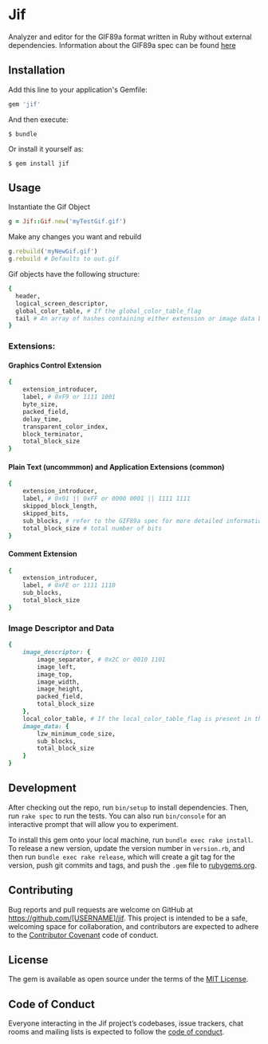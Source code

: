 # Jif

Analyzer and editor for the GIF89a format written in Ruby without external dependencies. Information about the GIF89a spec can be found [here](https://www.w3.org/Graphics/GIF/spec-gif89a.txt)

## Installation

Add this line to your application's Gemfile:

```ruby
gem 'jif'
```

And then execute:

    $ bundle

Or install it yourself as:

    $ gem install jif

## Usage

Instantiate the Gif Object

```ruby
g = Jif::Gif.new('myTestGif.gif')
```

Make any changes you want and rebuild

```ruby
g.rebuild('myNewGif.gif')
g.rebuild # Defaults to out.gif
```

Gif objects have the following structure:

```ruby
{
  header,
  logical_screen_descriptor,
  global_color_table, # If the global_color_table_flag
  tail # An array of hashes containing either extension or image data blocks
}
```

### Extensions:

#### Graphics Control Extension

```ruby
{
    extension_introducer,
    label, # 0xF9 or 1111 1001
    byte_size,
    packed_field,
    delay_time,
    transparent_color_index,
    block_terminator,
    total_block_size
}
```

#### Plain Text (uncommmon) and Application Extensions (common)

```ruby
{
    extension_introducer,
    label, # 0x01 || 0xFF or 0000 0001 || 1111 1111
    skipped_block_length,
    skipped_bits,
    sub_blocks, # refer to the GIF89a spec for more detailed information
    total_block_size # total number of bits
}
```

#### Comment Extension

```ruby
{
    extension_introducer,
    label, # 0xFE or 1111 1110
    sub_blocks,
    total_block_size
}
```

### Image Descriptor and Data

```ruby
{
    image_descriptor: {
        image_separator, # 0x2C or 0010 1101
        image_left,
        image_top,
        image_width,
        image_height,
        packed_field,
        total_block_size
    },
    local_color_table, # If the local_color_table_flag is present in the previous packed field
    image_data: {
        lzw_minimum_code_size,
        sub_blocks,
        total_block_size
    }
}
```

## Development

After checking out the repo, run `bin/setup` to install dependencies. Then, run `rake spec` to run the tests. You can also run `bin/console` for an interactive prompt that will allow you to experiment.

To install this gem onto your local machine, run `bundle exec rake install`. To release a new version, update the version number in `version.rb`, and then run `bundle exec rake release`, which will create a git tag for the version, push git commits and tags, and push the `.gem` file to [rubygems.org](https://rubygems.org).

## Contributing

Bug reports and pull requests are welcome on GitHub at https://github.com/[USERNAME]/jif. This project is intended to be a safe, welcoming space for collaboration, and contributors are expected to adhere to the [Contributor Covenant](http://contributor-covenant.org) code of conduct.

## License

The gem is available as open source under the terms of the [MIT License](http://opensource.org/licenses/MIT).

## Code of Conduct

Everyone interacting in the Jif project’s codebases, issue trackers, chat rooms and mailing lists is expected to follow the [code of conduct](https://github.com/[USERNAME]/jif/blob/master/CODE_OF_CONDUCT.md).
